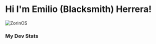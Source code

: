 # Hi I'm Emilio (Blacksmith) Herrera!
![ZorinOS](https://img.shields.io/badge/Zorin%20OS-0CC1F3?style=for-the-badge&logo=zorin&logoColor=white)

### My Dev Stats
<!--START_SECTION:waka-->
<!--END_SECTION:waka-->